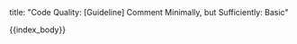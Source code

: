 <frontmatter>
title: "Code Quality: [Guideline] Comment Minimally, but Sufficiently: Basic"
</frontmatter>

{{index_body}}
